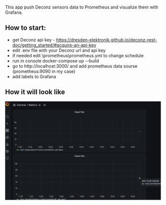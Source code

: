 This app push Deconz sensors data to Prometheus and visualize them with Grafana. 

## How to start:
- get Deconz api key - https://dresden-elektronik.github.io/deconz-rest-doc/getting_started/#acquire-an-api-key
- edit .env file with your Deconz url and api key
- if needed edit \prometheus\prometheus.yml to change schedule
- run in console docker-compose up --build
- go to http://localhost:3000/ and add prometheus data sourse (prometheus:9090 in my case)
- add labels to Grafana 

## How it will look like
![main](https://raw.githubusercontent.com/flerka/metrics-humidity/main/.github/img/1.png)
